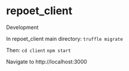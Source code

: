 # repoet_client

Development

In repoet_client main directory:
```truffle migrate```

Then:
```cd client```
```npm start```

Navigate to http://localhost:3000